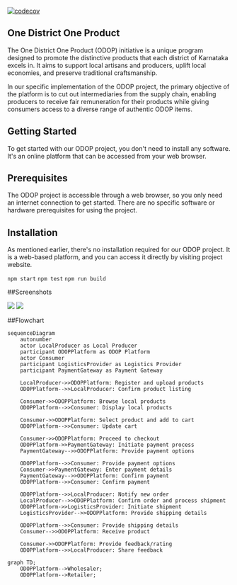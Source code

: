 [![codecov](https://codecov.io/gh/One-District-One-Product/ODOP-Dev/branch/main/graph/badge.svg)](https://codecov.io/gh/One-District-One-Product/ODOP-Dev)

## One District One  Product
The One District One Product (ODOP) initiative is a unique program designed to promote the distinctive products that each district of Karnataka excels in. It aims to support local artisans and producers, uplift local economies, and preserve traditional craftsmanship.

In our specific implementation of the ODOP project, the primary objective of the platform is to cut out intermediaries from the supply chain, enabling producers to receive fair remuneration for their products while giving consumers access to a diverse range of authentic ODOP items.

## Getting Started
To get started with our ODOP project, you don't need to install any software. It's an online platform that can be accessed from your web browser.

## Prerequisites
The ODOP project is accessible through a web browser, so you only need an internet connection to get started. There are no specific software or hardware prerequisites for using the project.

## Installation

As mentioned earlier, there's no installation required for our ODOP project. It is a web-based platform, and you can access it directly by visiting project website.

```npm start```
```npm test```
```npm run build```

##Screenshots

<img src="1.png">

<img src="2.png">

##Flowchart
```mermaid
sequenceDiagram
    autonumber
    actor LocalProducer as Local Producer
    participant ODOPPlatform as ODOP Platform
    actor Consumer
    participant LogisticsProvider as Logistics Provider
    participant PaymentGateway as Payment Gateway

    LocalProducer->>ODOPPlatform: Register and upload products
    ODOPPlatform-->>LocalProducer: Confirm product listing

    Consumer->>ODOPPlatform: Browse local products
    ODOPPlatform-->>Consumer: Display local products

    Consumer->>ODOPPlatform: Select product and add to cart
    ODOPPlatform-->>Consumer: Update cart

    Consumer->>ODOPPlatform: Proceed to checkout
    ODOPPlatform->>PaymentGateway: Initiate payment process
    PaymentGateway-->>ODOPPlatform: Provide payment options

    ODOPPlatform-->>Consumer: Provide payment options
    Consumer->>PaymentGateway: Enter payment details
    PaymentGateway-->>ODOPPlatform: Confirm payment
    ODOPPlatform-->>Consumer: Confirm payment

    ODOPPlatform-->>LocalProducer: Notify new order
    LocalProducer-->>ODOPPlatform: Confirm order and process shipment
    ODOPPlatform->>LogisticsProvider: Initiate shipment
    LogisticsProvider-->>ODOPPlatform: Provide shipping details

    ODOPPlatform-->>Consumer: Provide shipping details
    Consumer-->>ODOPPlatform: Receive product

    Consumer->>ODOPPlatform: Provide feedback/rating
    ODOPPlatform-->>LocalProducer: Share feedback
```
```mermaid
graph TD;
    ODOPPlatform-->Wholesaler;
    ODOPPlatform-->Retailer;
```
